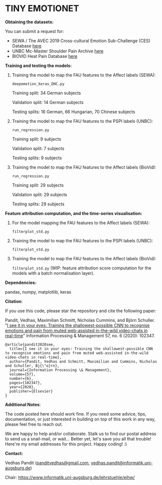 # TINY EMOTIONET

**Obtaining the datasets:**

You can submit a request for:

- SEWA / The AVEC 2019 Cross-cultural Emotion Sub-Challenge (CES) Database [here](https://sites.google.com/view/avec2019/home#h.p_-h7OzDVf_pfv) 
- UNBC Mc-Master Shoulder Pain Archive [here](https://www.pitt.edu/~emotion/um-spread.htm)
- BIOVID Heat Pain Database [here](http://www.iikt.ovgu.de/BioVid.print)

**Training and testing the models:**
1. Training the model to map the FAU features to the Affect labels (SEWA):
    
    `deepemotion_keras_DHC.py`
    
    Training split: 34 German subjects
    
    Validation split: 14 German subjects
    
    Testing splits: 16 German, 66 Hungarian, 70 Chinese subjects
    
2. Training the model to map the FAU features to the PSPI labels (UNBC):

    `run_regression.py`

    Training split: 9 subjects
    
    Validation split: 7 subjects
    
    Testing splits: 9 subjects

3. Training the model to map the FAU features to the Affect labels (BioVid):

    `run_regression.py`

    Training split: 29 subjects
    
    Validation split: 29 subjects
    
    Testing splits: 29 subjects

**Feature attribution computation, and the time-series visualisation:**

1. For the model mapping the FAU features to the Affect labels (SEWA):
    
    `filterplot_std.py`
    
2. Training the model to map the FAU features to the PSPI labels (UNBC):

    `filterplot_std.py`

3. Training the model to map the FAU features to the Affect labels (BioVid):

    `filterplot_std.py` (WIP: feature attribution score computation for the models with a batch normalisation layer).

**Dependencies:** 

pandas, numpy, matplotlib, keras 

**Citation**:

If you use this code, please star the repository and cite the following paper:

Pandit, Vedhas, Maximilian Schmitt, Nicholas Cummins, and Björn Schuller. "[I see it in your eyes: Training the shallowest-possible CNN to recognise emotions and pain from muted web-assisted in-the-wild video-chats in real-time](https://authors.elsevier.com/a/1bPwq15hYdjpxA)" Information Processing & Management 57, no. 6 (2020): 102347.
```
@article{pandit2020see,
  title={I see it in your eyes: Training the shallowest-possible CNN to recognise emotions and pain from muted web-assisted in-the-wild video-chats in real-time},
  author={Pandit, Vedhas and Schmitt, Maximilian and Cummins, Nicholas and Schuller, Bj{\"o}rn},
  journal={Information Processing \& Management},
  volume={57},
  number={6},
  pages={102347},
  year={2020},
  publisher={Elsevier}
}
```
**Additional Notes**: 

The code posted here should work fine. If you need some advice, tips, documentation, or just interested in building on top of this work in any way, please feel free to reach out. 

We are happy to help and/or collaborate. Stalk us to find our postal address to send us a snail-mail, or wait... Better yet, let's save you all that trouble! Here're my email addresses for this project. Happy coding! :)

**Contact:** 

Vedhas Pandit (panditvedhas@gmail.com, vedhas.pandit@informatik.uni-augsburg.de)

Chair: https://www.informatik.uni-augsburg.de/lehrstuehle/eihw/
